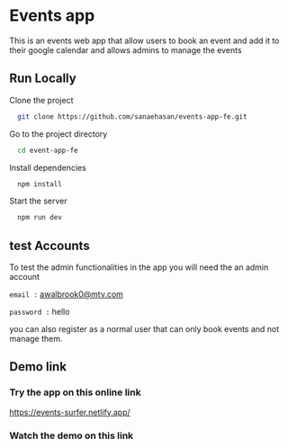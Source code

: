 # Events app

This is an events web app that allow users to book an event and add it to their google calendar and allows admins to manage the events

## Run Locally

Clone the project

```bash
  git clone https://github.com/sanaehasan/events-app-fe.git
```

Go to the project directory

```bash
  cd event-app-fe
```

Install dependencies

```bash
  npm install
```

Start the server

```bash
  npm run dev
```

## test Accounts

To test the admin functionalities in the app you will need the an admin account

`email :` awalbrook0@mtv.com

`password :` hello

you can also register as a normal user that can only book events and not manage them.

## Demo link

### Try the app on this online link

https://events-surfer.netlify.app/

### Watch the demo on this link
